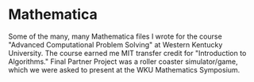 # Mathematica
Some of the many, many Mathematica files I wrote for the course "Advanced Computational Problem Solving" at Western Kentucky University. The course earned me MIT transfer credit for "Introduction to Algorithms." Final Partner Project was a roller coaster simulator/game, which we were asked to present at the WKU Mathematics Symposium.
